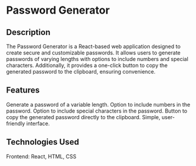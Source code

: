 # Password Generator
## Description
The Password Generator is a React-based web application designed to create secure and customizable passwords. It allows users to generate passwords of varying lengths with options to include numbers and special characters. Additionally, it provides a one-click button to copy the generated password to the clipboard, ensuring convenience.

## Features
Generate a password of a variable length.
Option to include numbers in the password.
Option to include special characters in the password.
Button to copy the generated password directly to the clipboard.
Simple, user-friendly interface.
## Technologies Used
Frontend: React, HTML, CSS
